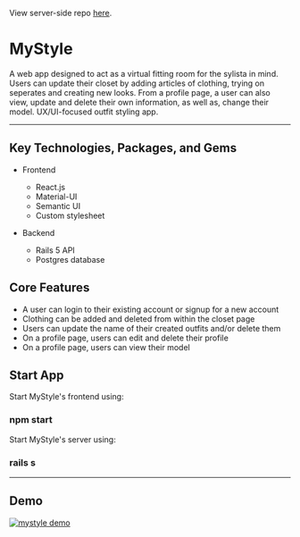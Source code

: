 View server-side repo [here](https://github.com/rsabur/mystyle-server).

# MyStyle

A web app designed to act as a virtual fitting room for the sylista in mind. Users can update their closet by adding articles of clothing, trying on seperates and creating new looks. From a profile page, a user can also view, update and delete their own information, as well as, change their model. UX/UI-focused outfit styling app.
_______________________________________________________________________________________
## Key Technologies, Packages, and Gems

* Frontend
    * React.js
    * Material-UI
    * Semantic UI
    * Custom stylesheet

* Backend
    * Rails 5 API
    * Postgres database

## Core Features
* A user can login to their existing account or signup for a new account
* Clothing can be added and deleted from within the closet page
* Users can update the name of their created outfits and/or delete them 
* On a profile page, users can edit and delete their profile
* On a profile page, users can view their model

## Start App
Start MyStyle's frontend using:
### npm start

Start MyStyle's server using:
### rails s
_______________________________________________________________________________________

## Demo
[![mystyle demo](https://i.imgur.com/dwQTVpb.png)](https://youtu.be/JMIFin9HzKQ "DJ Booker - Click to Watch!")
